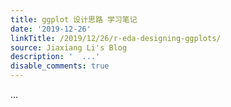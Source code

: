 ```yaml
---
title: ggplot 设计思路 学习笔记
date: '2019-12-26'
linkTitle: /2019/12/26/r-eda-designing-ggplots/
source: Jiaxiang Li's Blog
description: '  ...'
disable_comments: true
---
```

  ...